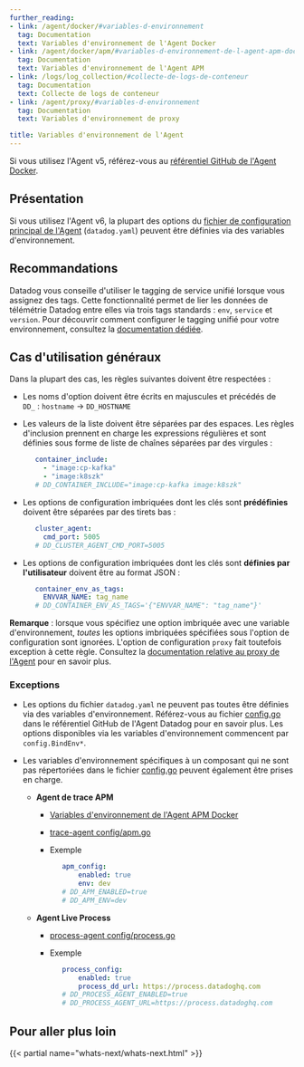 ```yaml
---
further_reading:
- link: /agent/docker/#variables-d-environnement
  tag: Documentation
  text: Variables d'environnement de l'Agent Docker
- link: /agent/docker/apm/#variables-d-environnement-de-l-agent-apm-docker
  tag: Documentation
  text: Variables d'environnement de l'Agent APM
- link: /logs/log_collection/#collecte-de-logs-de-conteneur
  tag: Documentation
  text: Collecte de logs de conteneur
- link: /agent/proxy/#variables-d-environnement
  tag: Documentation
  text: Variables d'environnement de proxy

title: Variables d'environnement de l'Agent
---
```


<div class="alert alert-warning">
Si vous utilisez l'Agent v5, référez-vous au <a href="https://github.com/DataDog/docker-dd-agent#environment-variables">référentiel GitHub de l'Agent Docker</a>.
</div>

## Présentation

Si vous utilisez l'Agent v6, la plupart des options du [fichier de configuration principal de l'Agent][1] (`datadog.yaml`) peuvent être définies via des variables d'environnement.

## Recommandations

Datadog vous conseille d'utiliser le tagging de service unifié lorsque vous assignez des tags. Cette fonctionnalité permet de lier les données de télémétrie Datadog entre elles via trois tags standards : `env`, `service` et `version`. Pour découvrir comment configurer le tagging unifié pour votre environnement, consultez la [documentation dédiée][2].

## Cas d'utilisation généraux

Dans la plupart des cas, les règles suivantes doivent être respectées :

* Les noms d'option doivent être écrits en majuscules et précédés de `DD_` : `hostname` -> `DD_HOSTNAME`

* Les valeurs de la liste doivent être séparées par des espaces. Les règles d'inclusion prennent en charge les expressions régulières et sont définies sous forme de liste de chaînes séparées par des virgules :
   ```yaml
      container_include:
        - "image:cp-kafka"
        - "image:k8szk"
      # DD_CONTAINER_INCLUDE="image:cp-kafka image:k8szk"
   ```

* Les options de configuration imbriquées dont les clés sont **prédéfinies** doivent être séparées par des tirets bas :
   ```yaml
      cluster_agent:
        cmd_port: 5005
      # DD_CLUSTER_AGENT_CMD_PORT=5005
   ```

* Les options de configuration imbriquées dont les clés sont **définies par l'utilisateur** doivent être au format JSON :
   ```yaml
      container_env_as_tags:
        ENVVAR_NAME: tag_name
      # DD_CONTAINER_ENV_AS_TAGS='{"ENVVAR_NAME": "tag_name"}'
   ```

**Remarque** : lorsque vous spécifiez une option imbriquée avec une variable d'environnement, _toutes_ les options imbriquées spécifiées sous l'option de configuration sont ignorées. L'option de configuration `proxy` fait toutefois exception à cette règle. Consultez la [documentation relative au proxy de l'Agent][3] pour en savoir plus.

### Exceptions

- Les options du fichier `datadog.yaml` ne peuvent pas toutes être définies via des variables d'environnement. Référez-vous au fichier [config.go][4] dans le référentiel GitHub de l'Agent Datadog pour en savoir plus. Les options disponibles via les variables d'environnement commencent par `config.BindEnv*`.

- Les variables d'environnement spécifiques à un composant qui ne sont pas répertoriées dans le fichier [config.go][4] peuvent également être prises en charge.

  - **Agent de trace APM**

      - [Variables d'environnement de l'Agent APM Docker][5]
      - [trace-agent config/apm.go][6]
      - Exemple

          ```yaml
             apm_config:
                 enabled: true
                 env: dev
             # DD_APM_ENABLED=true
             # DD_APM_ENV=dev
          ```

  - **Agent Live Process**

      - [process-agent config/process.go][7]
      - Exemple

          ```yaml
             process_config:
                 enabled: true
                 process_dd_url: https://process.datadoghq.com
             # DD_PROCESS_AGENT_ENABLED=true
             # DD_PROCESS_AGENT_URL=https://process.datadoghq.com
          ```

## Pour aller plus loin

{{< partial name="whats-next/whats-next.html" >}}

[1]: /fr/agent/guide/agent-configuration-files/#agent-main-configuration-file
[2]: /fr/getting_started/tagging/unified_service_tagging
[3]: /fr/agent/proxy/#environment-variables
[4]: https://github.com/DataDog/datadog-agent/blob/main/pkg/config/config.go
[5]: https://docs.datadoghq.com/fr/agent/docker/apm/#docker-apm-agent-environment-variables
[6]: https://github.com/DataDog/datadog-agent/blob/main/pkg/config/apm.go
[7]: https://github.com/DataDog/datadog-agent/blob/main/pkg/config/process.go
